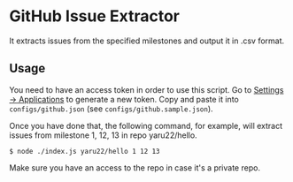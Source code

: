 # GitHub Issue Extractor
It extracts issues from the specified milestones and output it in .csv format.

## Usage
You need to have an access token in order to use this script. Go to [Settings -> Applications](https://github.com/settings/applications) to generate a new token. Copy and paste it into `configs/github.json` (see `configs/github.sample.json`).

Once you have done that, the following command, for example, will extract issues from milestone 1, 12, 13 in repo yaru22/hello.

```
$ node ./index.js yaru22/hello 1 12 13
```

Make sure you have an access to the repo in case it's a private repo.
